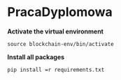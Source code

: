 # PracaDyplomowa
**Activate the virtual environment**

```
source blockchain-env/bin/activate
```
**Install all packages**

```
pip install =r requirements.txt
```

